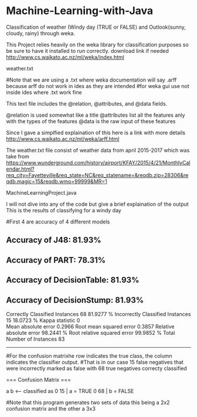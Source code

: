 # Machine-Learning-with-Java
Classification of weather (Windy day (TRUE or FALSE) and Outlook(sunny, cloudy, rainy) through weka.

This Project relies heavily on the weka library for classification purposes so be sure to have it installed to run correctly.
download link if needed http://www.cs.waikato.ac.nz/ml/weka/index.html

weather.txt

#Note that we are using a .txt where weka documentation will say .arff because arff do not work in ides as they are intended 
#for weka gui use not inside ides where .txt work fine

This text file includes the @relation, @attributes, and @data fields.

@relation is used somewhat like a title
@attributes list all the features anly with the types of the features
@data is the raw input of these features

Since I gave a simplfied explaination of this here is a link with more details http://www.cs.waikato.ac.nz/ml/weka/arff.html

The weather.txt file consist of weather data from april 2015-2017 which was take from https://www.wunderground.com/history/airport/KFAY/2015/4/21/MonthlyCalendar.html?req_city=Fayetteville&req_state=NC&req_statename=&reqdb.zip=28306&reqdb.magic=15&reqdb.wmo=99999&MR=1

MachineLearningProject.java

I will not dive into any of the code but give a brief explaination of the output
This is the results of classifying for a windy day

#First 4 are accuracy of 4 different models

Accuracy of J48: 81.93%                                             
---------------------------------
Accuracy of PART: 78.31%                                            
---------------------------------
Accuracy of DecisionTable: 81.93%
---------------------------------
Accuracy of DecisionStump: 81.93%
---------------------------------

Correctly Classified Instances          68               81.9277 %
Incorrectly Classified Instances        15               18.0723 %
Kappa statistic                          0     
Mean absolute error                      0.2966
Root mean squared error                  0.3857
Relative absolute error                 98.2441 %
Root relative squared error             99.9852 %
Total Number of Instances               83     


---------------------------------
#For the confusion matrixhe row indicates the true class, the column indicates the classifier output.
#That is in our case 15 false negatives that were incorrectly marked as false with 68 true negatives correcty classified

=== Confusion Matrix ===

  a  b   <-- classified as
  0 15 |  a = TRUE
  0 68 |  b = FALSE
  
  #Note that this program generates two sets of data this being a 2x2 confusion matrix and the other a 3x3
